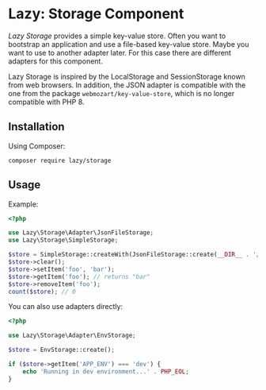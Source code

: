 Lazy: Storage Component
=======================

_Lazy Storage_ provides a simple key-value store. Often you want to bootstrap an application and
use a file-based key-value store. Maybe you want to use to another adapter later.
For this case there are different adapters for this component.

Lazy Storage is inspired by the LocalStorage and SessionStorage known from web browsers.
In addition, the JSON adapter is compatible with the one from the package `webmozart/key-value-store`,
which is no longer compatible with PHP 8.


Installation
------------

Using Composer:

    composer require lazy/storage


Usage
-----

Example:

```php
<?php

use Lazy\Storage\Adapter\JsonFileStorage;
use Lazy\Storage\SimpleStorage;

$store = SimpleStorage::createWith(JsonFileStorage::create(__DIR__ . '/test.json'));
$store->clear();
$store->setItem('foo', 'bar');
$store->getItem('foo'); // returns "bar"
$store->removeItem('foo');
count($store); // 0
```

You can also use adapters directly:

```php
<?php

use Lazy\Storage\Adapter\EnvStorage;

$store = EnvStorage::create();

if ($store->getItem('APP_ENV') === 'dev') {
    echo 'Running in dev environment...' . PHP_EOL;
}
```
